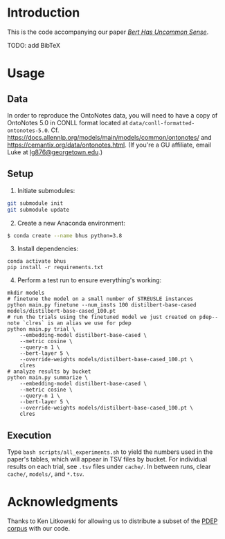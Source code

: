 # Introduction
This is the code accompanying our paper [_Bert Has Uncommon Sense_](https://arxiv.org/abs/2109.09780).

TODO: add BibTeX

# Usage
## Data
In order to reproduce the OntoNotes data, you will need to have a copy of OntoNotes 5.0 in CONLL format located at 
`data/conll-formatted-ontonotes-5.0`. 
Cf. https://docs.allennlp.org/models/main/models/common/ontonotes/ and https://cemantix.org/data/ontonotes.html. 
(If you're a GU affiliate, email Luke at lg876@georgetown.edu.)

## Setup
1. Initiate submodules:

```bash
git submodule init
git submodule update
```

2. Create a new Anaconda environment:

```bash
$ conda create --name bhus python=3.8
```

3. Install dependencies:

```
conda activate bhus
pip install -r requirements.txt
```

4. Perform a test run to ensure everything's working:

```
mkdir models
# finetune the model on a small number of STREUSLE instances
python main.py finetune --num_insts 100 distilbert-base-cased models/distilbert-base-cased_100.pt
# run the trials using the finetuned model we just created on pdep--note `clres` is an alias we use for pdep
python main.py trial \
    --embedding-model distilbert-base-cased \
    --metric cosine \
    --query-n 1 \
    --bert-layer 5 \
    --override-weights models/distilbert-base-cased_100.pt \
    clres
# analyze results by bucket
python main.py summarize \
    --embedding-model distilbert-base-cased \
    --metric cosine \
    --query-n 1 \
    --bert-layer 5 \
    --override-weights models/distilbert-base-cased_100.pt \
    clres
```

## Execution

Type `bash scripts/all_experiments.sh` to yield the numbers used in the paper's tables, which will appear in TSV 
files by bucket. For individual results on each trial, see `.tsv` files under `cache/`.
In between runs, clear `cache/`, `models/`, and `*.tsv`.

# Acknowledgments
Thanks to Ken Litkowski for allowing us to distribute a subset of the 
[PDEP corpus](https://www.aclweb.org/anthology/P14-1120.pdf) with our code. 
